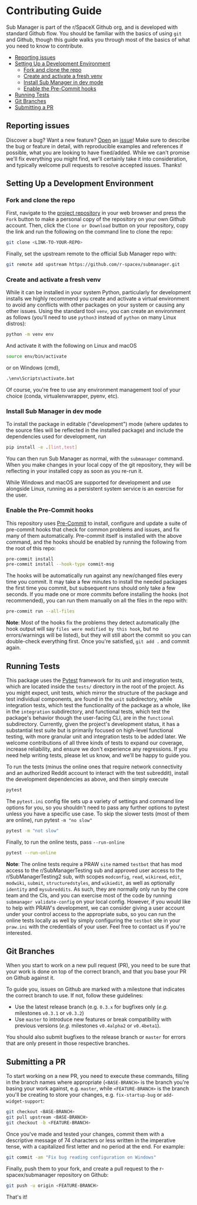 # Contributing Guide

Sub Manager is part of the r/SpaceX Github org, and is developed with standard Github flow.
You should be familiar with the basics of using ``git`` and Github, though this guide walks you through most of the basics of what you need to know to contribute.



<!-- markdownlint-disable -->
<!-- START doctoc generated TOC please keep comment here to allow auto update -->
<!-- DON'T EDIT THIS SECTION, INSTEAD RE-RUN doctoc TO UPDATE -->

- [Reporting issues](#reporting-issues)
- [Setting Up a Development Environment](#setting-up-a-development-environment)
  - [Fork and clone the repo](#fork-and-clone-the-repo)
  - [Create and activate a fresh venv](#create-and-activate-a-fresh-venv)
  - [Install Sub Manager in dev mode](#install-sub-manager-in-dev-mode)
  - [Enable the Pre-Commit hooks](#enable-the-pre-commit-hooks)
- [Running Tests](#running-tests)
- [Git Branches](#git-branches)
- [Submitting a PR](#submitting-a-pr)

<!-- END doctoc generated TOC please keep comment here to allow auto update -->
<!-- markdownlint-restore -->



## Reporting issues

Discover a bug?
Want a new feature?
[Open](https://github.com/r-spacex/submanager/issues/new/choose) an [issue](https://github.com/r-spacex/submanager/issues)!
Make sure to describe the bug or feature in detail, with reproducible examples and references if possible, what you are looking to have fixed/added.
While we can't promise we'll fix everything you might find, we'll certainly take it into consideration, and typically welcome pull requests to resolve accepted issues.
Thanks!



## Setting Up a Development Environment

### Fork and clone the repo

First, navigate to the [project repository](https://github.com/r-spacex/submanager) in your web browser and press the ``Fork`` button to make a personal copy of the repository on your own Github account.
Then, click the ``Clone or Download`` button on your repository, copy the link and run the following on the command line to clone the repo:

```bash
git clone <LINK-TO-YOUR-REPO>
```

Finally, set the upstream remote to the official Sub Manager repo with:

```bash
git remote add upstream https://github.com/r-spacex/submanager.git
```


### Create and activate a fresh venv

While it can be installed in your system Python, particularly for development installs we highly recommend you create and activate a virtual environment to avoid any conflicts with other packages on your system or causing any other issues.
Using the standard tool ``venv``, you can create an environment as follows (you'll need to use ``python3`` instead of ``python`` on many Linux distros):

```bash
python -m venv env
```

And activate it with the following on Linux and macOS

```bash
source env/bin/activate
```

or on Windows (cmd),

```cmd
.\env\Scripts\activate.bat
```

Of course, you're free to use any environment management tool of your choice (conda, virtualenvwrapper, pyenv, etc).


### Install Sub Manager in dev mode

To install the package in editable ("development") mode (where updates to the source files will be reflected in the installed package) and include the dependencies used for development, run

```bash
pip install -e .[lint,test]
```

You can then run Sub Manager as normal, with the ``submanager`` command.
When you make changes in your local copy of the git repository, they will be reflecting in your installed copy as soon as you re-run it.

While Windows and macOS are supported for development and use alongside Linux, running as a persistent system service is an exercise for the user.


### Enable the Pre-Commit hooks

This repository uses [Pre-Commit](https://pre-commit.com/) to install, configure and update a suite of pre-commit hooks that check for common problems and issues, and fix many of them automatically.
Pre-commit itself is installed with the above command, and the hooks should be enabled by running the following from the root of this repo:

```bash
pre-commit install
pre-commit install --hook-type commit-msg
```

The hooks will be automatically run against any new/changed files every time you commit.
It may take a few minutes to install the needed packages the first time you commit, but subsequent runs should only take a few seconds.
If you made one or more commits before installing the hooks (not recommended), you can run them manually on all the files in the repo with:

```bash
pre-commit run --all-files
```

**Note**: Most of the hooks fix the problems they detect automatically (the hook output will say ``files were modified by this hook``, but no errors/warnings will be listed), but they will still abort the commit so you can double-check everything first.
Once you're satisfied, ``git add .`` and commit again.



## Running Tests

This package uses the [Pytest](https://pytest.org) framework for its unit and integration tests, which are located inside the ``tests/`` directory in the root of the project.
As you might expect, unit tests, which mirror the structure of the package and test individual components, are found in the `unit` subdirectory, while integration tests, which test the functionality of the package as a whole, like in the `integration` subdirectory, and functional tests, which test the package's behavior though the user-facing CLI, are in the `functional` subdirectory.
Currently, given the project's development status, it has a substantial test suite but is primarily focused on high-level functional testing, with more granular unit and integration tests to be added later.
We welcome contributions of all three kinds of tests to expand our coverage, increase reliability, and ensure we don't experience any regressions.
If you need help writing tests, please let us know, and we'll be happy to guide you.

To run the tests (minus the online ones that require network connectivity and an authorized Reddit account to interact with the test subreddit), install the development dependencies as above, and then simply execute

```bash
pytest
```

The ``pytest.ini`` config file sets up a variety of settings and command line options for you, so you shouldn't need to pass any further options to pytest unless you have a specific use case.
To skip the slower tests (most of them are online), run pytest ``-m "no slow"``

```bash
pytest -m "not slow"
```

Finally, to run the online tests, pass ``--run-online``

```bash
pytest --run-online
```

**Note**: The online tests require a PRAW ``site`` named ``testbot`` that has mod access to the r/SubManagerTesting sub and approved user access to the r/SubManagerTesting2 sub, with scopes `modconfig`, `read`, `wikiread`, `edit`, `modwiki`, `submit`, `structuredstyles`, and `wikiedit`, as well as optionally `identity` and `mysubreddits`.
As such, they are normally only run by the core team and the CIs, and you can exercise most of the code by running ``submanager validate-config`` on your local config.
However, if you would like to help with PRAW's development, we can consider giving a user account under your control access to the appropriate subs, so you can run the online tests locally as well by simply configuring the ``testbot`` site in your ``praw.ini`` with the credentials of your user.
Feel free to contact us if you're interested.



## Git Branches

When you start to work on a new pull request (PR), you need to be sure that your work is done on top of the correct branch, and that you base your PR on Github against it.

To guide you, issues on Github are marked with a milestone that indicates the correct branch to use.
If not, follow these guidelines:

* Use the latest release branch (e.g. ``0.3.x`` for bugfixes only (*e.g.* milestones ``v0.3.1`` or ``v0.3.2``)
* Use ``master`` to introduce new features or break compatibility with previous versions (*e.g.* milestones ``v0.4alpha2`` or ``v0.4beta1``).

You should also submit bugfixes to the release branch or ``master`` for errors that are only present in those respective branches.



## Submitting a PR

To start working on a new PR, you need to execute these commands, filling in the branch names where appropriate (``<BASE-BRANCH>`` is the branch you're basing your work against, e.g. ``master``, while ``<FEATURE-BRANCH>`` is the branch you'll be creating to store your changes, e.g. ``fix-startup-bug`` or ``add-widget-support``:

```bash
git checkout <BASE-BRANCH>
git pull upstream <BASE-BRANCH>
git checkout -b <FEATURE-BRANCH>
```

Once you've made and tested your changes, commit them with a descriptive message of 74 characters or less written in the imperative tense, with a capitalized first letter and no period at the end.
For example:

```bash
git commit -am "Fix bug reading configuration on Windows"
```

Finally, push them to your fork, and create a pull request to the r-spacex/submanager repository on Github:

```bash
git push -u origin <FEATURE-BRANCH>
```

That's it!
